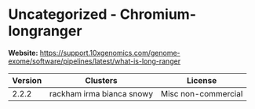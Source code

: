 # Uncategorized - Chromium-longranger





**Website:** <https://support.10xgenomics.com/genome-exome/software/pipelines/latest/what-is-long-ranger>

| Version | Clusters | License |
| ------- | -------- | ------- |
| 2.2.2 | rackham irma bianca snowy | Misc non-commercial |
